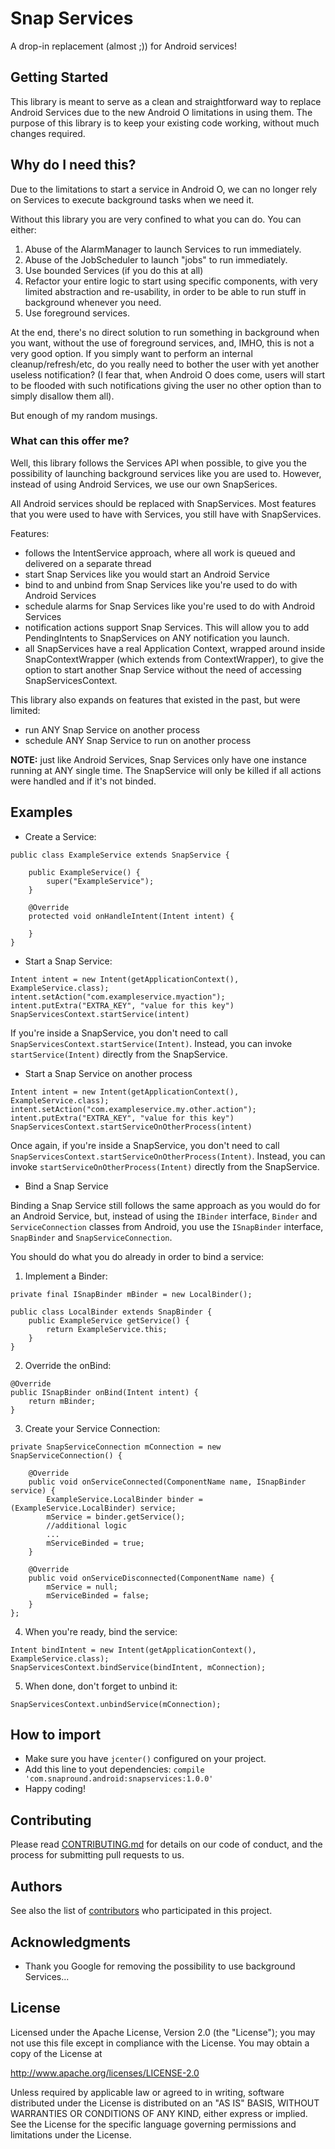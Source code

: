 # Snap Services

A drop-in replacement (almost ;)) for Android services!

## Getting Started

This library is meant to serve as a clean and straightforward way to replace Android Services due to the new Android O limitations in using them. 
The purpose of this library is to keep your existing code working, without much changes required.

## Why do I need this?
Due to the limitations to start a service in Android O, we can no longer rely on Services to execute background tasks when we need it.

Without this library you are very confined to what you can do. You can either:

1. Abuse of the AlarmManager to launch Services to run immediately.
2. Abuse of the JobScheduler to launch "jobs" to run immediately.
3. Use bounded Services (if you do this at all)
4. Refactor your entire logic to start using specific components, with very limited abstraction and re-usability, in order to be able to run stuff in background whenever you need.
5. Use foreground services.

At the end, there's no direct solution to run something in background when you want, without the use of foreground services, and, IMHO, this is not a very good option.
 If you simply want to perform an internal cleanup/refresh/etc, do you really need to bother the user with yet another useless notification? (I fear that, when Android O does come, users will start to be flooded with such notifications giving the user no other option than to simply disallow them all). 

But enough of my random musings.

### What can this offer me?

Well, this library follows the Services API when possible, to give you the possibility of launching background services like you are used to.
However, instead of using Android Services, we use our own SnapSerices. 

All Android services should be replaced with SnapServices. Most features that you were used to have with Services, you still have with SnapServices.

Features:

* follows the IntentService approach, where all work is queued and delivered on a separate thread
* start Snap Services like you would start an Android Service
* bind to and unbind from Snap Services like you're used to do with Android Services
* schedule alarms for Snap Services like you're used to do with Android Services
* notification actions support Snap Services. This will allow you to add PendingIntents to SnapServices on ANY notification you launch.
* all SnapServices have a real Application Context, wrapped around inside SnapContextWrapper (which extends from ContextWrapper), to give the option to start another Snap Service without the need of accessing SnapServicesContext.

This library also expands on features that existed in the past, but were limited:
* run ANY Snap Service on another process
* schedule ANY Snap Service to run on another process

**NOTE:** just like Android Services, Snap Services only have one instance running at ANY single time. The SnapService will only be killed if all actions were handled and if it's not binded.

## Examples

* Create a Service:
```
public class ExampleService extends SnapService {
    
    public ExampleService() {
        super("ExampleService");
    }

    @Override
    protected void onHandleIntent(Intent intent) {
        
    }
}
```

* Start a Snap Service:
```
Intent intent = new Intent(getApplicationContext(), ExampleService.class);
intent.setAction("com.exampleservice.myaction");
intent.putExtra("EXTRA_KEY", "value for this key")
SnapServicesContext.startService(intent)
``` 

If you're inside a SnapService, you don't need to call ```SnapServicesContext.startService(Intent)```. Instead, you can invoke ```startService(Intent)``` directly from the SnapService.

* Start a Snap Service on another process
```
Intent intent = new Intent(getApplicationContext(), ExampleService.class);
intent.setAction("com.exampleservice.my.other.action");
intent.putExtra("EXTRA_KEY", "value for this key")
SnapServicesContext.startServiceOnOtherProcess(intent)
``` 

Once again, if you're inside a SnapService, you don't need to call ```SnapServicesContext.startServiceOnOtherProcess(Intent)```. Instead, you can invoke ```startServiceOnOtherProcess(Intent)``` directly from the SnapService.

* Bind a Snap Service

Binding a Snap Service still follows the same approach as you would do for an Android Service, but, instead of using the ```IBinder``` interface, ```Binder``` and ```ServiceConnection``` classes from Android, you use the ```ISnapBinder``` interface, ```SnapBinder``` and ```SnapServiceConnection```.  

You should do what you do already in order to bind a service:
1. Implement a Binder:
````
private final ISnapBinder mBinder = new LocalBinder();

public class LocalBinder extends SnapBinder {
    public ExampleService getService() {
        return ExampleService.this;
    }
}
````


2. Override the onBind:
```` 
@Override
public ISnapBinder onBind(Intent intent) {
    return mBinder;
}
````

3. Create your Service Connection:
````
private SnapServiceConnection mConnection = new SnapServiceConnection() {
    
    @Override
    public void onServiceConnected(ComponentName name, ISnapBinder service) {
        ExampleService.LocalBinder binder = (ExampleService.LocalBinder) service;
        mService = binder.getService();
        //additional logic
        ...
        mServiceBinded = true;
    }

    @Override
    public void onServiceDisconnected(ComponentName name) {
        mService = null;
        mServiceBinded = false;
    }
};
````

4. When you're ready, bind the service:
````
Intent bindIntent = new Intent(getApplicationContext(), ExampleService.class);
SnapServicesContext.bindService(bindIntent, mConnection);
```` 

5. When done, don't forget to unbind it:
````
SnapServicesContext.unbindService(mConnection);
```` 

## How to import

* Make sure you have ````jcenter()```` configured on your project.
* Add this line to yout dependencies: ````compile 'com.snapround.android:snapservices:1.0.0'````
* Happy coding!

## Contributing

Please read [CONTRIBUTING.md](https://github.com/mindbirth/snap-services/blob/master/CONTRIBUTING.md) for details on our code of conduct, and the process for submitting pull requests to us.

## Authors

See also the list of [contributors](https://github.com/mindbirth/snap-services/graphs/contributors) who participated in this project.

## Acknowledgments

* Thank you Google for removing the possibility to use background Services...

## License

Licensed under the Apache License, Version 2.0 (the "License");
you may not use this file except in compliance with the License.
You may obtain a copy of the License at

   http://www.apache.org/licenses/LICENSE-2.0

Unless required by applicable law or agreed to in writing, software
distributed under the License is distributed on an "AS IS" BASIS,
WITHOUT WARRANTIES OR CONDITIONS OF ANY KIND, either express or implied.
See the License for the specific language governing permissions and
limitations under the License.

